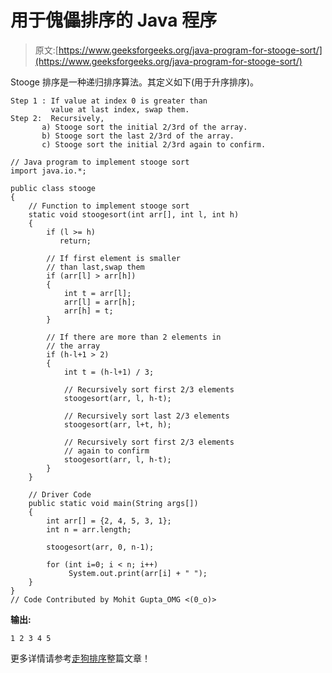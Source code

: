 # 用于傀儡排序的 Java 程序

> 原文:[https://www.geeksforgeeks.org/java-program-for-stooge-sort/](https://www.geeksforgeeks.org/java-program-for-stooge-sort/)

Stooge 排序是一种递归排序算法。其定义如下(用于升序排序)。

```
Step 1 : If value at index 0 is greater than
         value at last index, swap them.
Step 2:  Recursively,
       a) Stooge sort the initial 2/3rd of the array.
       b) Stooge sort the last 2/3rd of the array.
       c) Stooge sort the initial 2/3rd again to confirm.

```

```
// Java program to implement stooge sort
import java.io.*;

public class stooge
{
    // Function to implement stooge sort
    static void stoogesort(int arr[], int l, int h)
    {
        if (l >= h)
           return;

        // If first element is smaller
        // than last,swap them
        if (arr[l] > arr[h])
        {
            int t = arr[l];
            arr[l] = arr[h];
            arr[h] = t;
        }

        // If there are more than 2 elements in
        // the array
        if (h-l+1 > 2)
        {
            int t = (h-l+1) / 3;

            // Recursively sort first 2/3 elements
            stoogesort(arr, l, h-t);

            // Recursively sort last 2/3 elements
            stoogesort(arr, l+t, h);

            // Recursively sort first 2/3 elements
            // again to confirm
            stoogesort(arr, l, h-t);
        }
    }

    // Driver Code
    public static void main(String args[])
    {
        int arr[] = {2, 4, 5, 3, 1};
        int n = arr.length;

        stoogesort(arr, 0, n-1);

        for (int i=0; i < n; i++)
             System.out.print(arr[i] + " ");
    }
}
// Code Contributed by Mohit Gupta_OMG <(0_o)>
```

**输出:**

```
1 2 3 4 5 

```

更多详情请参考[走狗排序](https://www.geeksforgeeks.org/stooge-sort/)整篇文章！